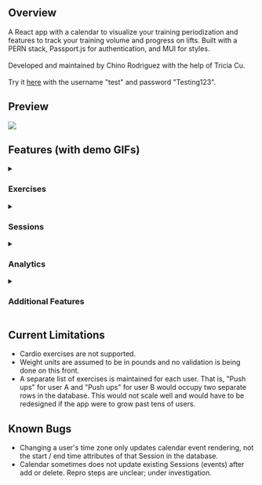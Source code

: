 <h2> Overview </h2>
A React app with a calendar to visualize your training periodization and features to track your training volume and progress on lifts. Built with a PERN stack, Passport.js for authentication, and MUI for styles. </br> </br>
Developed and maintained by Chino Rodriguez with the help of Tricia Cu. </br> </br>
Try it <a href="https://myfitnesscal.uw.r.appspot.com/">here</a> with the username "test" and password "Testing123".

<h2> Preview </h2>
<img src="https://user-images.githubusercontent.com/106716130/199653581-8cc5e829-e8b7-4ad0-9423-894b3a58f078.png"/>

<h2> Features (with demo GIFs)</h2>

<details>
<summary>
<h3> Exercises </h3>
</summary>
  
  <h4> Suggested Exercises </h4>
  On your first login, a popup will appear containing suggested exercises to add to your list. You can see which exercises you've selected in a sub-popup   that also allows you to un-select exercises. The list of suggested exercises can also be accessed from the Exercises page.
  <img src="https://user-images.githubusercontent.com/106716130/199435951-3d76c90e-2e0e-4d64-b45c-cf833d36e2e9.GIF" />
  
  <h4> Add Exercise </h4>
  Add an exercise to your list. Attempting to add a duplicate exercise results in an error.
  <img src="https://user-images.githubusercontent.com/106716130/199436024-d565e220-93d4-4b70-af75-8398ef9f57d9.GIF" />
  
  <h4> Delete Exercise </h4>
  Delete an exercise from your list. </br>
  <img src="https://user-images.githubusercontent.com/106716130/199436042-ac79b38d-2997-4c39-95ee-8908bac6ed25.GIF" />

</details>


<details>
    <summary>
<h3> Sessions </h3>
      </summary>

  <h4> Add Session </h4>
    <img src="https://user-images.githubusercontent.com/106716130/199436285-18a28c7a-6a20-4f91-8bc5-381698ec0cb5.GIF" />
  
  <h4> Edit Session </h4>
    <img src="https://user-images.githubusercontent.com/106716130/199436290-b8f62674-6a63-4ed0-b2f8-2fd2f881fa65.GIF" />
  
  <h4> Delete Session </h4>
    <img src="https://user-images.githubusercontent.com/106716130/199436324-7e271e9d-fe0c-4523-8e5a-4ea20cd36482.GIF"/>

  <h4> Add Sets to Session </h4>
      <img src="https://user-images.githubusercontent.com/106716130/199436358-9d3e0898-7085-4559-9aba-6cf2739749b1.GIF" />

  <h4> Delete Sets from Session </h4>
    <img src="https://user-images.githubusercontent.com/106716130/199436368-d3750582-f37e-44a1-9ddc-2b04dd78b927.GIF" />
  
</details>

    
<details>
  <summary>
<h3> Analytics </h3>
    </summary>

   <h4> Volume Counter </h4>
    Returns the number of sets performed for the chosen muscle group within the given date range. Also includes a breakdown of exercises (per muscle            group) as well as extra statistics like maximum weight and average reps per set.
          <img src="https://user-images.githubusercontent.com/106716130/199436244-17bde4de-f1d4-465a-b0d7-c17280dbdf8e.GIF"/>


  <h4> Progress Tracker </h4>
  Returns all the sets performed for the chosen exercise within the given date range, grouped by session and sorted by date in descending order, such       that the most recent session is shown first. </br>
    <img src="https://user-images.githubusercontent.com/106716130/199436257-a1f2ded7-e078-405f-bdca-124d93ca5b49.GIF" />

  </details>

<details>
  <summary>
<h3> Additional Features </h3>
    </summary>
    
  <h4> Password strength requirements </h4>
    In this example, the password lacks an uppercase letter, hence the error.
    <img src="https://user-images.githubusercontent.com/106716130/199437569-4dd5052f-e966-4e31-abc3-7ffb4c9af214.gif"/>


  <h4> Toggle dark / light theme </h4>
      <img src="https://user-images.githubusercontent.com/106716130/199437517-117859a4-00a5-4dfb-9979-066eb0ce917e.gif" />

  <h4> Time zone support </h4>
      So that calendar events (sessions) display on the calendar at the correct time. In this example, changing the user's time zone from Pacific to Eastern Time results in the session being rendered on the calendar three hours later.
            <img src="https://user-images.githubusercontent.com/106716130/199437363-bfa3cc23-66cb-48d5-bf87-23db93148c76.gif" />
  <h4> Deactivate account </h4>
  The error "user does not exist" is proof that the user "demo" was deleted.
      <img src="https://user-images.githubusercontent.com/106716130/199437335-590b55ff-9d63-44f6-95e2-74eed0d38997.gif" />

  </details>
  
  <h2> Current Limitations </h2>
  <ul>
  <li>
  Cardio exercises are not supported.
  </li>
  <li>
  Weight units are assumed to be in pounds and no validation is being done on this front.
  </li>
  <li>
  A separate list of exercises is maintained for each user. That is, "Push ups" for user A and "Push ups" for user B would occupy two separate rows in the database. This would not scale well and would have to be redesigned if the app were to grow past tens of users.
  </li>
  </ul>

<h2> Known Bugs </h2>
  <ul>
        <li> Changing a user's time zone only updates calendar event rendering, not the start / end time attributes of that Session in the database.</li>
  <li> Calendar sometimes does not update existing Sessions (events) after add or delete. Repro steps are unclear; under investigation. </li>
  </ul>
    

